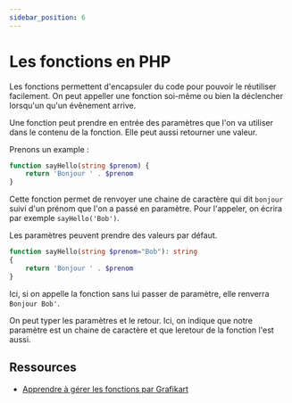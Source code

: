 ```yaml
---
sidebar_position: 6
---
```


# Les fonctions en PHP

Les fonctions permettent d'encapsuler du code pour pouvoir le réutiliser facilement. On peut appeller une fonction soi-même ou bien la déclencher lorsqu'un qu'un évênement arrive.

Une fonction peut prendre en entrée des paramètres que l'on va utiliser dans le contenu de la fonction. Elle peut aussi retourner une valeur.

Prenons un example :

```php
function sayHello(string $prenom) {
    return 'Bonjour ' . $prenom
}
```

Cette fonction permet de renvoyer une chaine de caractère qui dit ```bonjour``` suivi d'un prénom que l'on a passé en paramètre. Pour l'appeler, on écrira par exemple ```sayHello('Bob')```.

Les paramètres peuvent prendre des valeurs par défaut. 


```php
function sayHello(string $prenom="Bob"): string
{
    return 'Bonjour ' . $prenom
}
```

Ici, si on appelle la fonction sans lui passer de paramètre, elle renverra ```Bonjour Bob'```.

On peut typer les paramètres et le retour. Ici, on indique que notre paramètre est un chaine de caractère et que leretour de la fonction l'est aussi.

 ## Ressources

* [Apprendre à gérer les fonctions par Grafikart](https://grafikart.fr/tutoriels/fonctions-utilisateurs-php-1120#autoplay)